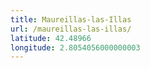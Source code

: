 ```yaml
---
title: Maureillas-las-Illas
url: /maureillas-las-illas/
latitude: 42.48966
longitude: 2.8054056000000003
---
```

